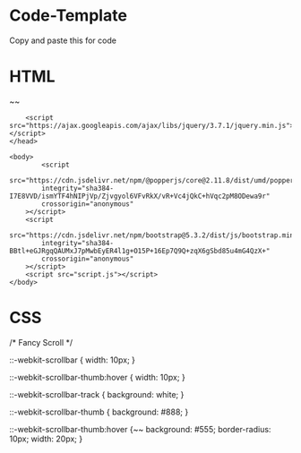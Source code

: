 # Code-Template
Copy and paste this for code

# HTML

~~<!doctype html>
<html lang="en">
    <head>
        <title>A.A. Birthday</title>
        <!--FAVICON-->
        <link 
            rel="icon" 
            type="image/x-icon" 
            href="imgs/cakeclip.png"
        />
        <!-- Required meta tags -->
        <meta 
            charset="utf-8"
        />
        <meta
            name="viewport"
            content="width=device-width, initial-scale=1, shrink-to-fit=no"
        />
        <!-- Bootstrap CSS v5.2.1 -->
        <link
            href="https://cdn.jsdelivr.net/npm/bootstrap@5.3.2/dist/css/bootstrap.min.css"
            rel="stylesheet"
            integrity="sha384-T3c6CoIi6uLrA9TneNEoa7RxnatzjcDSCmG1MXxSR1GAsXEV/Dwwykc2MPK8M2HN"
            crossorigin="anonymous"
        />
        <link 
            rel="stylesheet" 
            href="style.css"
        />

        <script src="https://ajax.googleapis.com/ajax/libs/jquery/3.7.1/jquery.min.js"></script>
    </head>

    <body>
            <script
            src="https://cdn.jsdelivr.net/npm/@popperjs/core@2.11.8/dist/umd/popper.min.js"
            integrity="sha384-I7E8VVD/ismYTF4hNIPjVp/Zjvgyol6VFvRkX/vR+Vc4jQkC+hVqc2pM8ODewa9r"
            crossorigin="anonymous"
        ></script>
        <script
            src="https://cdn.jsdelivr.net/npm/bootstrap@5.3.2/dist/js/bootstrap.min.js"
            integrity="sha384-BBtl+eGJRgqQAUMxJ7pMwbEyER4l1g+O15P+16Ep7Q9Q+zqX6gSbd85u4mG4QzX+"
            crossorigin="anonymous"
        ></script>
        <script src="script.js"></script>
    </body>
</html>

# CSS

/* Fancy Scroll */

::-webkit-scrollbar {
  width: 10px;
  }
  
::-webkit-scrollbar-thumb:hover {
  width: 10px;
  }
  
::-webkit-scrollbar-track {
  background: white;
  }
  
::-webkit-scrollbar-thumb {
  background: #888;
  }
  
::-webkit-scrollbar-thumb:hover {~~
  background: #555;
  border-radius: 10px;
  width: 20px;
  }
